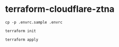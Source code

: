 # terraform-cloudflare-ztna

```shell
cp -p .envrc.sample .envrc

terraform init

terraform apply
```
